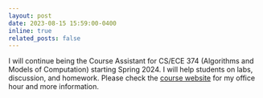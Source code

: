 ```yaml
---
layout: post
date: 2023-08-15 15:59:00-0400
inline: true
related_posts: false
---
```

I will continue being the Course Assistant for CS/ECE 374 (Algorithms and Models of Computation) starting Spring 2024. I will help students on labs, discussion, and homework. Please check the [course website](https://ecealgo.com/sp24.github.io/) for my office hour and more information.

